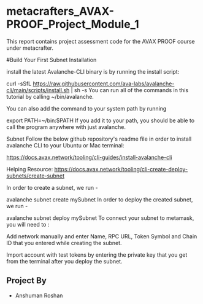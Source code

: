# metacrafters_AVAX-PROOF_Project_Module_1
This report contains project assessment code for the AVAX PROOF course under metacrafter.

#Build Your First Subnet
Installation

install the latest Avalanche-CLI binary is by running the install script:

curl -sSfL https://raw.githubusercontent.com/ava-labs/avalanche-cli/main/scripts/install.sh | sh -s
You can run all of the commands in this tutorial by calling ~/bin/avalanche.

You can also add the command to your system path by running

export PATH=~/bin:$PATH
If you add it to your path, you should be able to call the program anywhere with just avalanche.

Subnet
Follow the below github repository's readme file in order to install avalanche CLI to your Ubuntu or Mac terminal:

https://docs.avax.network/tooling/cli-guides/install-avalanche-cli

Helping Resource: https://docs.avax.network/tooling/cli-create-deploy-subnets/create-subnet

In order to create a subnet, we run -

avalanche subnet create mySubnet
In order to deploy the created subnet, we run -

avalanche subnet deploy mySubnet
To connect your subnet to metamask, you will need to :

Add network manually and enter Name, RPC URL, Token Symbol and Chain ID that you entered while creating the subnet.

Import account with test tokens by entering the private key that you get from the terminal after you deploy the subnet.

## Project By
- Anshuman Roshan
